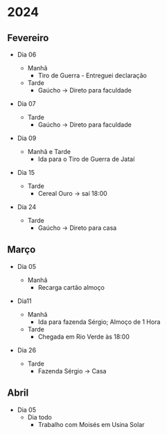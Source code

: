 # 2024
## Fevereiro

- Dia 06
	- Manhã
		- Tiro de Guerra - Entreguei declaração
	- Tarde
		- Gaúcho -> Direto para faculdade

- Dia 07
	- Tarde
		- Gaúcho -> Direto para faculdade

- Dia 09
	- Manhã e Tarde
		- Ida para o Tiro de Guerra de Jataí

- Dia 15
	- Tarde
		- Cereal Ouro -> saí 18:00

- Dia 24
	- Tarde
		- Gaúcho -> Direto para casa

## Março

- Dia 05
	- Manhã
		- Recarga cartão almoço

- Dia11
	- Manhã
		- Ida para fazenda Sérgio; Almoço de 1 Hora
	- Tarde
		- Chegada em Rio Verde às 18:00

- Dia 26
	- Tarde
		- Fazenda Sérgio -> Casa

## Abril

- Dia 05
	- Dia todo
		- Trabalho com Moisés em Usina Solar